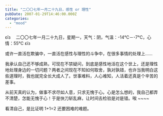 ```yaml
---
title: "二〇〇七年一月二十九日，感性 or 理性"
pubDate: 2007-01-29T14:46:00.000Z
categories: 
  - "mood"
---
```


εїз　 二〇〇七年一月二十九日，星期一，天气：阴，气温：-14℃－-7℃，心情：55℃ εїз

  

或许一直活在欺骗中，一直活在感性与理性的斗争中，在很多事情的处理上……

我承认自己还不够成熟，可现在不禁疑问，到底是感性地活在这个世上，还是理性地处理身边的一切问题？两者之间现在不知如何取舍，孰对孰错，也许当我明白这些道理时，我也就完全长大成人了。世事难料，人心难知，人活着还真是个辛苦的差事。

从前天真的认为，做事不求尽如人意，只求无愧于心。心是怎么想的，我自己都弄不清楚，怎能无愧于心！于是快刀斩乱麻，让时间去检验是对是错。唉 ~~~~

看清自己，是比证明 1+1=2 还要困难的难题。
